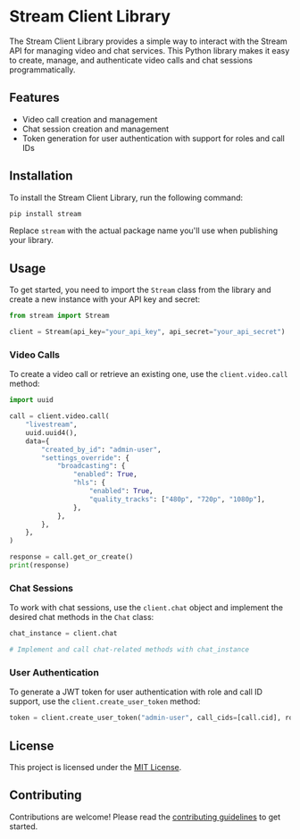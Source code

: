 # Stream Client Library

The Stream Client Library provides a simple way to interact with the Stream API for managing video and chat services. This Python library makes it easy to create, manage, and authenticate video calls and chat sessions programmatically.

## Features

- Video call creation and management
- Chat session creation and management
- Token generation for user authentication with support for roles and call IDs

## Installation

To install the Stream Client Library, run the following command:

```sh
pip install stream
```

Replace `stream` with the actual package name you'll use when publishing your library.

## Usage

To get started, you need to import the `Stream` class from the library and create a new instance with your API key and secret:

```python
from stream import Stream

client = Stream(api_key="your_api_key", api_secret="your_api_secret")
```

### Video Calls

To create a video call or retrieve an existing one, use the `client.video.call` method:

```python
import uuid

call = client.video.call(
    "livestream",
    uuid.uuid4(),
    data={
        "created_by_id": "admin-user",
        "settings_override": {
            "broadcasting": {
                "enabled": True,
                "hls": {
                    "enabled": True,
                    "quality_tracks": ["480p", "720p", "1080p"],
                },
            },
        },
    },
)

response = call.get_or_create()
print(response)
```

### Chat Sessions

To work with chat sessions, use the `client.chat` object and implement the desired chat methods in the `Chat` class:

```python
chat_instance = client.chat

# Implement and call chat-related methods with chat_instance
```

### User Authentication

To generate a JWT token for user authentication with role and call ID support, use the `client.create_user_token` method:

```python
token = client.create_user_token("admin-user", call_cids=[call.cid], role="admin")
```

## License

This project is licensed under the [MIT License](LICENSE).

## Contributing

Contributions are welcome! Please read the [contributing guidelines](CONTRIBUTING.md) to get started.